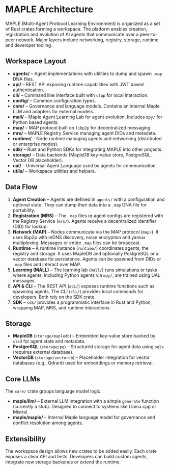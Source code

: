 # MAPLE Architecture

MAPLE (Multi-Agent Protocol Learning Environment) is organized as a set of Rust crates forming a workspace. The platform enables creation, registration and evolution of AI agents that communicate over a peer-to-peer network. Major layers include networking, registry, storage, runtime and developer tooling.

## Workspace Layout

- **agents/** – Agent implementations with utilities to dump and spawn `.map` DNA files.
- **api/** – REST API exposing runtime capabilities with JWT based authentication.
- **cli/** – Command line interface built with `clap` for local interaction.
- **config/** – Common configuration types.
- **core/** – Governance and language models. Contains an internal Maple LLM and adapters for external models.
- **mall/** – Maple Agent Learning Lab for agent evolution. Includes `mpy/` for Python based agents.
- **map/** – MAP protocol built on `libp2p` for decentralized messaging.
- **mrs/** – MAPLE Registry Service managing agent DIDs and metadata.
- **runtime/** – Node runtime managing agents and networking (distributed or enterprise modes).
- **sdk/** – Rust and Python SDKs for integrating MAPLE into other projects.
- **storage/** – Data backends (MapleDB key-value store, PostgreSQL, Vector DB placeholder).
- **ual/** – Universal Agent Language used by agents for communication.
- **utils/** – Workspace utilities and helpers.

## Data Flow

1. **Agent Creation** – Agents are defined in `agents/` with a configuration and optional state. They can dump their data into a `.map` DNA file for portability.
2. **Registration (MRS)** – The `.map` files or agent configs are registered with the Registry Service (`mrs/`). Agents receive a decentralized identifier (DID) for lookup.
3. **Network (MAP)** – Nodes communicate via the MAP protocol (`map/`). It uses libp2p with mDNS discovery, noise encryption and yamux multiplexing. Messages or entire `.map` files can be broadcast.
4. **Runtime** – A runtime instance (`runtime/`) coordinates agents, the registry and storage. It uses MapleDB and optionally PostgreSQL or a vector database for persistence. Agents can be spawned from DIDs or `.map` files and interact over MAP.
5. **Learning (MALL)** – The learning lab (`mall/`) runs simulations or tasks where agents, including Python agents via `mpy/`, are trained using UAL messages.
6. **API & CLI** – The REST API (`api/`) exposes runtime functions such as spawning agents. The CLI (`cli/`) provides local commands for developers. Both rely on the SDK crate.
7. **SDK** – `sdk/` provides a programmatic interface in Rust and Python, wrapping MAP, MRS, and runtime interactions.

## Storage

- **MapleDB** (`storage/mapledb`) – Embedded key-value store backed by `sled` for agent state and metadata.
- **PostgreSQL** (`storage/pg`) – Structured storage for agent data using `sqlx` (requires external database).
- **VectorDB** (`storage/vectordb`) – Placeholder integration for vector databases (e.g., Qdrant) used for embeddings or memory retrieval.

## Core LLMs

The `core/` crate groups language model logic.

- **maple/llm/** – External LLM integration with a simple `generate` function (currently a stub). Designed to connect to systems like Llama.cpp or Mistral.
- **maple/maple/** – Internal Maple language model for governance and conflict resolution among agents.

## Extensibility

The workspace design allows new crates to be added easily. Each crate exposes a clear API and tests. Developers can build custom agents, integrate new storage backends or extend the runtime.


